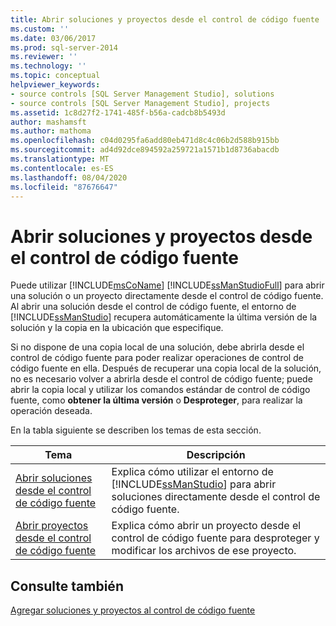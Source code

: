```yaml
---
title: Abrir soluciones y proyectos desde el control de código fuente | Microsoft Docs
ms.custom: ''
ms.date: 03/06/2017
ms.prod: sql-server-2014
ms.reviewer: ''
ms.technology: ''
ms.topic: conceptual
helpviewer_keywords:
- source controls [SQL Server Management Studio], solutions
- source controls [SQL Server Management Studio], projects
ms.assetid: 1c8d27f2-1741-485f-b56a-cadcb8b5493d
author: mashamsft
ms.author: mathoma
ms.openlocfilehash: c04d0295fa6add80eb471d8c4c06b2d588b915bb
ms.sourcegitcommit: ad4d92dce894592a259721a1571b1d8736abacdb
ms.translationtype: MT
ms.contentlocale: es-ES
ms.lasthandoff: 08/04/2020
ms.locfileid: "87676647"
---
```

# <a name="open-solutions-and-projects-from-source-control"></a>Abrir soluciones y proyectos desde el control de código fuente
  Puede utilizar [!INCLUDE[msCoName](../includes/msconame-md.md)] [!INCLUDE[ssManStudioFull](../includes/ssmanstudiofull-md.md)] para abrir una solución o un proyecto directamente desde el control de código fuente. Al abrir una solución desde el control de código fuente, el entorno de [!INCLUDE[ssManStudio](../includes/ssmanstudio-md.md)] recupera automáticamente la última versión de la solución y la copia en la ubicación que especifique.  
  
 Si no dispone de una copia local de una solución, debe abrirla desde el control de código fuente para poder realizar operaciones de control de código fuente en ella. Después de recuperar una copia local de la solución, no es necesario volver a abrirla desde el control de código fuente; puede abrir la copia local y utilizar los comandos estándar de control de código fuente, como **obtener la última versión** o **Desproteger**, para realizar la operación deseada.  
  
 En la tabla siguiente se describen los temas de esta sección.  
  
|Tema|Descripción|  
|-----------|-----------------|  
|[Abrir soluciones desde el control de código fuente](../../2014/database-engine/open-solutions-from-source-control.md)|Explica cómo utilizar el entorno de [!INCLUDE[ssManStudio](../includes/ssmanstudio-md.md)] para abrir soluciones directamente desde el control de código fuente.|  
|[Abrir proyectos desde el control de código fuente](../../2014/database-engine/open-projects-from-source-control.md)|Explica cómo abrir un proyecto desde el control de código fuente para desproteger y modificar los archivos de ese proyecto.|  
  
## <a name="see-also"></a>Consulte también  
 [Agregar soluciones y proyectos al control de código fuente](../../2014/database-engine/add-solutions-and-projects-to-source-control.md)  
  
  
